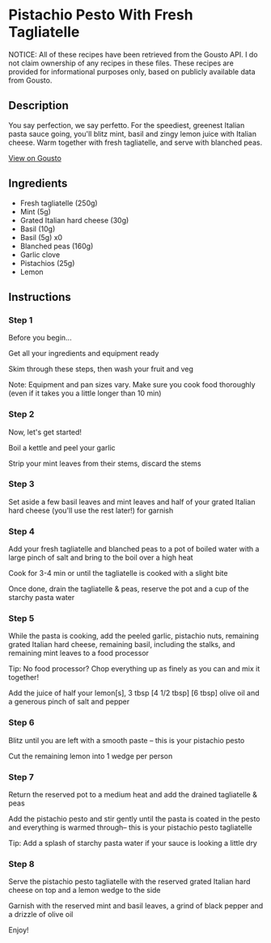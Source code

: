 # Pistachio Pesto With Fresh Tagliatelle

NOTICE: All of these recipes have been retrieved from the Gousto API. I do not claim ownership of any recipes in these files. These recipes are provided for informational purposes only, based on publicly available data from Gousto.

## Description

You say perfection, we say perfetto. For the speediest, greenest Italian pasta sauce going, you'll blitz mint, basil and zingy lemon juice with Italian cheese. Warm together with fresh tagliatelle, and serve with blanched peas.

[View on Gousto](https://www.gousto.co.uk/recipes/cookbook/pistachio-pesto-with-fresh-tagliatelle)

## Ingredients

- Fresh tagliatelle (250g)
- Mint (5g)
- Grated Italian hard cheese (30g)
- Basil (10g)
- Basil (5g) x0
- Blanched peas (160g)
- Garlic clove
- Pistachios (25g)
- Lemon

## Instructions


### Step 1

Before you begin...

Get all your ingredients and equipment ready

Skim through these steps, then wash your fruit and veg

Note: Equipment and pan sizes vary. Make sure you cook food thoroughly (even if it takes you a little longer than 10 min)


### Step 2

Now, let's get started!

Boil a kettle and peel your garlic

Strip your mint leaves from their stems, discard the stems


### Step 3

Set aside a few basil leaves and mint leaves and half of your grated Italian hard cheese (you'll use the rest later!) for garnish


### Step 4

Add your fresh tagliatelle and blanched peas to a pot of boiled water with a large pinch of salt and bring to the boil over a high heat

Cook for 3-4 min or until the tagliatelle is cooked with a slight bite

Once done, drain the tagliatelle & peas, reserve the pot and a cup of the starchy pasta water


### Step 5

While the pasta is cooking, add the peeled garlic, pistachio nuts, remaining grated Italian hard cheese, remaining basil, including the stalks, and remaining mint leaves to a food processor

Tip: No food processor? Chop everything up as finely as you can and mix it together!

Add the juice of half your lemon[s], 3 tbsp <span class="text-purple">[4 1/2 tbsp]</span> <span class="text-danger">[6 tbsp] </span>olive oil and a generous pinch of salt and pepper


### Step 6

Blitz until you are left with a smooth paste – this is your pistachio pesto

Cut the remaining lemon into 1 wedge per person


### Step 7

Return the reserved pot to a medium heat and add the drained tagliatelle & peas

Add the pistachio pesto and stir gently until the pasta is coated in the pesto and everything is warmed through– this is your pistachio pesto tagliatelle

Tip: Add a splash of starchy pasta water if your sauce is looking a little dry

### Step 8

Serve the pistachio pesto tagliatelle with the reserved grated Italian hard cheese on top and a lemon wedge to the side

Garnish with the reserved mint and basil leaves, a grind of black pepper and a drizzle of olive oil

Enjoy!

